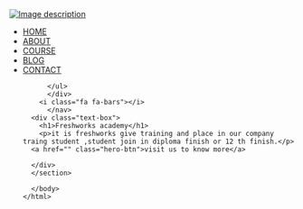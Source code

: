 <!DOCTYPE html>
<html>
  <head>
    <meta name="viewport" content="width=device-width, initial-scale=1.0">
    <link rel="stylesheet" href="style.css" type="text/css">
    <link rel="preconnect" href="https://fonts.googleapis.com">
    <link rel="preconnect" href="https://fonts.gstatic.com" crossorigin>
    <link href="https://fonts.googleapis.com/css2?family=Poppins:ital,wght@0,200;0,400;0,600;1,700&display=swap" rel="stylesheet">
    <link rel="stylesheet" href="https://cdn.jsdelivr.net/npm/@fortawesome/fontawesome-free@6.2.0/css/fontawesome.min.css">
  
  </head>
  <body>
    <section class="header">
      <nav>
        <a href="index.html"><img src="fresh.jpg" alt="Image description" /></a>
        <div class="nav-links">
          <i class="fa fa-window-close"></i>
          <ul> 
            <li><a href="">HOME</a></li>
            <li><a href="">ABOUT</a></li>
            <li><a href="">COURSE</a></li>
            <li><a href="">BLOG</a></li>		
            <li><a href="">CONTACT</a></li>

          </ul>
          </div>
        <i class="fa fa-bars"></i>
          </nav>
      <div class="text-box">
        <h1>Freshworks academy</h1>
        <p>it is freshworks give training and place in our company traing student ,student join in diploma finish or 12 th finish.</p>
      <a href="" class="hero-btn">visit us to know more</a>
      
      </div>
	  </section>

      </body>
    </html>
